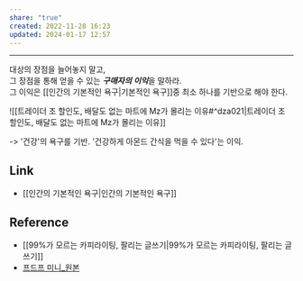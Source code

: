 ```yaml
---
share: "true"
created: 2022-11-28 16:23
updated: 2024-01-17 12:57
---
```


---

대상의 장점을 늘어놓지 말고,  
그 장점을 통해 얻을 수 있는 ***구매자의 이익***을 말하라.  
그 이익은 [[인간의 기본적인 욕구|기본적인 욕구]]중 최소 하나를 기반으로 해야 한다.



![[트레이더 조  할인도, 배달도 없는 마트에 Mz가 몰리는 이유#^dza021|트레이더 조  할인도, 배달도 없는 마트에 Mz가 몰리는 이유]]

-> '건강'의 욕구를 기반. '건강하게 아몬드 간식을 먹을 수 있다'는 이익.



## Link
- [[인간의 기본적인 욕구|인간의 기본적인 욕구]]


## Reference
- [[99%가 모르는 카피라이팅, 팔리는 글쓰기|99%가 모르는 카피라이팅, 팔리는 글쓰기]]
- [프드프 미니_원본](https://pudufu.co.kr/mini/mi_detail/%EB%A7%88%EC%BC%80%ED%8C%85/%EC%B9%B4%ED%94%BC%EB%9D%BC%EC%9D%B4%ED%8C%85-%ED%8C%81-99%EA%B0%80-%EB%AA%A8%EB%A5%B4%EB%8A%94-%EC%B9%B4%ED%94%BC%EB%9D%BC%EC%9D%B4%ED%8C%85-%ED%8C%94%EB%A6%AC%EB%8A%94-%EA%B8%80%EC%93%B0%EA%B8%B0?id=13)